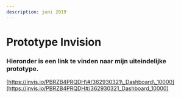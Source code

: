 ```yaml
---
description: juni 2019
---
```


# Prototype Invision

### Hieronder is een link te vinden naar mijn uiteindelijke prototype.

[https://invis.io/PBRZB4PRQDH\#/362930321\_Dashboard\_10000](https://invis.io/PBRZB4PRQDH#/362930321_Dashboard_10000)

